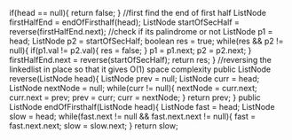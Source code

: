 if(head == null){
return false;
}
//first find the end of first half
ListNode firstHalfEnd = endOfFirsthalf(head);
ListNode startOfSecHalf = reverse(firstHalfEnd.next);
//check if its palindrome or not
ListNode p1 = head;
ListNode p2 = startOfSecHalf;
boolean res = true;
while(res && p2 != null){
if(p1.val != p2.val){
res = false;
}
p1 = p1.next;
p2 = p2.next;
}
firstHalfEnd.next = reverse(startOfSecHalf);
return res;
}
//reversing the linkedlist in place so that it gives O(1) space complexity
public ListNode reverse(ListNode head){
ListNode prev = null;
ListNode curr = head;
ListNode nextNode = null;
while(curr != null){
nextNode = curr.next;
curr.next = prev;
prev = curr;
curr = nextNode;
}
return prev;
}
public ListNode endOfFirsthalf(ListNode head){
ListNode fast = head;
ListNode slow = head;
while(fast.next != null && fast.next.next != null){
fast = fast.next.next;
slow = slow.next;
}
return slow;
